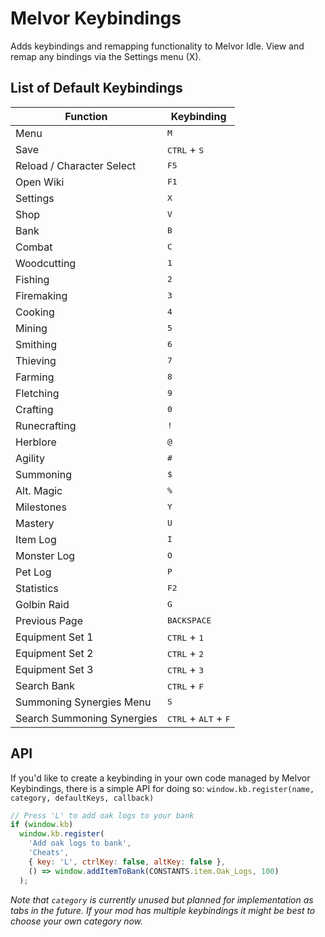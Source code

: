 # Melvor Keybindings
Adds keybindings and remapping functionality to Melvor Idle. View and remap any bindings via the Settings menu (X).

## List of Default Keybindings
| Function                   | Keybinding                                      |
| -------------------------- | ----------------------------------------------- |
| Menu                       | <kbd>M</kbd>                                    |
| Save                       | <kbd>CTRL</kbd> + <kbd>S</kbd>                  |
| Reload / Character Select  | <kbd>F5</kbd>                                   |
| Open Wiki                  | <kbd>F1</kbd>                                   |
| Settings                   | <kbd>X</kbd>                                    |
| Shop                       | <kbd>V</kbd>                                    |
| Bank                       | <kbd>B</kbd>                                    |
| Combat                     | <kbd>C</kbd>                                    |
| Woodcutting                | <kbd>1</kbd>                                    |
| Fishing                    | <kbd>2</kbd>                                    |
| Firemaking                 | <kbd>3</kbd>                                    |
| Cooking                    | <kbd>4</kbd>                                    |
| Mining                     | <kbd>5</kbd>                                    |
| Smithing                   | <kbd>6</kbd>                                    |
| Thieving                   | <kbd>7</kbd>                                    |
| Farming                    | <kbd>8</kbd>                                    |
| Fletching                  | <kbd>9</kbd>                                    |
| Crafting                   | <kbd>0</kbd>                                    |
| Runecrafting               | <kbd>!</kbd>                                    |
| Herblore                   | <kbd>@</kbd>                                    |
| Agility                    | <kbd>#</kbd>                                    |
| Summoning                  | <kbd>$</kbd>                                    |
| Alt. Magic                 | <kbd>%</kbd>                                    |
| Milestones                 | <kbd>Y</kbd>                                    |
| Mastery                    | <kbd>U</kbd>                                    |
| Item Log                   | <kbd>I</kbd>                                    |
| Monster Log                | <kbd>O</kbd>                                    |
| Pet Log                    | <kbd>P</kbd>                                    |
| Statistics                 | <kbd>F2</kbd>                                   |
| Golbin Raid                | <kbd>G</kbd>                                    |
| Previous Page              | <kbd>BACKSPACE</kbd>                            |
| Equipment Set 1            | <kbd>CTRL</kbd> + <kbd>1</kbd>                  |
| Equipment Set 2            | <kbd>CTRL</kbd> + <kbd>2</kbd>                  |
| Equipment Set 3            | <kbd>CTRL</kbd> + <kbd>3</kbd>                  |
| Search Bank                | <kbd>CTRL</kbd> + <kbd>F</kbd>                  |
| Summoning Synergies Menu   | <kbd>S</kbd>                                    |
| Search Summoning Synergies | <kbd>CTRL</kbd> + <kbd>ALT</kbd> + <kbd>F</kbd> |

## API
If you'd like to create a keybinding in your own code managed by Melvor Keybindings, there is a simple API for doing so: `window.kb.register(name, category, defaultKeys, callback)`

```js
// Press 'L' to add oak logs to your bank
if (window.kb)
  window.kb.register(
    'Add oak logs to bank',
    'Cheats',
    { key: 'L', ctrlKey: false, altKey: false },
    () => window.addItemToBank(CONSTANTS.item.Oak_Logs, 100)
  );
```

*Note that `category` is currently unused but planned for implementation as tabs in the future. If your mod has multiple keybindings it might be best to choose your own category now.*